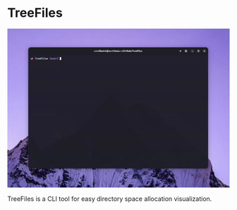 # TreeFiles

![TreeFiles Demostration](media/treef-demo.gif)

TreeFiles is a CLI tool for easy directory space allocation visualization.